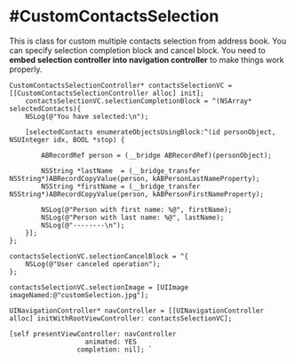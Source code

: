 #CustomContactsSelection
========================
This is class for custom multiple contacts selection from address book. You can specify selection completion block and cancel block. You need to **embed selection controller into navigation controller** to make things work properly. 

  
	CustomContactsSelectionController* contactsSelectionVC =	 [[CustomContactsSelectionController alloc] init];
    	contactsSelectionVC.selectionCompletionBlock = ^(NSArray* selectedContacts){
        NSLog(@"You have selected:\n");
        
        [selectedContacts enumerateObjectsUsingBlock:^(id personObject, NSUInteger idx, BOOL *stop) {

            ABRecordRef person = (__bridge ABRecordRef)(personObject);
            
            NSString *lastName  = (__bridge_transfer NSString*)ABRecordCopyValue(person, kABPersonLastNameProperty);
            NSString *firstName = (__bridge_transfer NSString*)ABRecordCopyValue(person, kABPersonFirstNameProperty);

            NSLog(@"Person with first name: %@", firstName);
            NSLog(@"Person with last name: %@", lastName);
            NSLog(@"--------\n");
        }];
    };
    
    contactsSelectionVC.selectionCancelBlock = ^{
        NSLog(@"User canceled operation");
    };
    
    contactsSelectionVC.selectionImage = [UIImage imageNamed:@"customSelection.jpg"];
    
    UINavigationController* navController = [[UINavigationController alloc] initWithRootViewController: contactsSelectionVC];

    [self presentViewController: navController
                       animated: YES
                     completion: nil]; `
